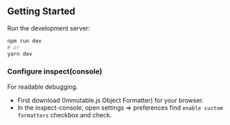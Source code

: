 ## Getting Started

Run the development server:

```bash
npm run dev
# or
yarn dev
```

### Configure inspect(console)

For readable debugging.

- First download (Immutable.js Object Formatter) for your browser.
- In the inspect-console, open settings => preferences find `enable custom formatters` checkbox and check.
